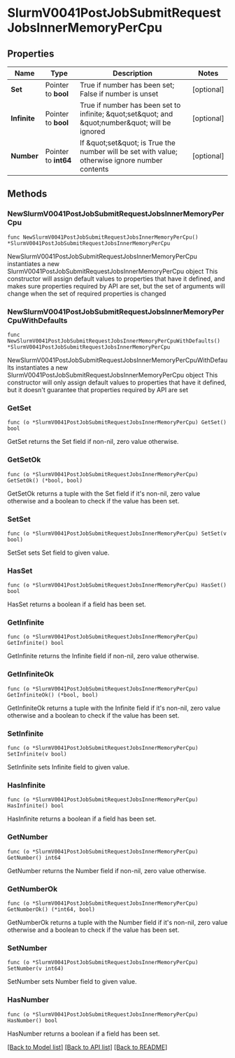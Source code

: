 # SlurmV0041PostJobSubmitRequestJobsInnerMemoryPerCpu

## Properties

Name | Type | Description | Notes
------------ | ------------- | ------------- | -------------
**Set** | Pointer to **bool** | True if number has been set; False if number is unset | [optional] 
**Infinite** | Pointer to **bool** | True if number has been set to infinite; \&quot;set\&quot; and \&quot;number\&quot; will be ignored | [optional] 
**Number** | Pointer to **int64** | If \&quot;set\&quot; is True the number will be set with value; otherwise ignore number contents | [optional] 

## Methods

### NewSlurmV0041PostJobSubmitRequestJobsInnerMemoryPerCpu

`func NewSlurmV0041PostJobSubmitRequestJobsInnerMemoryPerCpu() *SlurmV0041PostJobSubmitRequestJobsInnerMemoryPerCpu`

NewSlurmV0041PostJobSubmitRequestJobsInnerMemoryPerCpu instantiates a new SlurmV0041PostJobSubmitRequestJobsInnerMemoryPerCpu object
This constructor will assign default values to properties that have it defined,
and makes sure properties required by API are set, but the set of arguments
will change when the set of required properties is changed

### NewSlurmV0041PostJobSubmitRequestJobsInnerMemoryPerCpuWithDefaults

`func NewSlurmV0041PostJobSubmitRequestJobsInnerMemoryPerCpuWithDefaults() *SlurmV0041PostJobSubmitRequestJobsInnerMemoryPerCpu`

NewSlurmV0041PostJobSubmitRequestJobsInnerMemoryPerCpuWithDefaults instantiates a new SlurmV0041PostJobSubmitRequestJobsInnerMemoryPerCpu object
This constructor will only assign default values to properties that have it defined,
but it doesn't guarantee that properties required by API are set

### GetSet

`func (o *SlurmV0041PostJobSubmitRequestJobsInnerMemoryPerCpu) GetSet() bool`

GetSet returns the Set field if non-nil, zero value otherwise.

### GetSetOk

`func (o *SlurmV0041PostJobSubmitRequestJobsInnerMemoryPerCpu) GetSetOk() (*bool, bool)`

GetSetOk returns a tuple with the Set field if it's non-nil, zero value otherwise
and a boolean to check if the value has been set.

### SetSet

`func (o *SlurmV0041PostJobSubmitRequestJobsInnerMemoryPerCpu) SetSet(v bool)`

SetSet sets Set field to given value.

### HasSet

`func (o *SlurmV0041PostJobSubmitRequestJobsInnerMemoryPerCpu) HasSet() bool`

HasSet returns a boolean if a field has been set.

### GetInfinite

`func (o *SlurmV0041PostJobSubmitRequestJobsInnerMemoryPerCpu) GetInfinite() bool`

GetInfinite returns the Infinite field if non-nil, zero value otherwise.

### GetInfiniteOk

`func (o *SlurmV0041PostJobSubmitRequestJobsInnerMemoryPerCpu) GetInfiniteOk() (*bool, bool)`

GetInfiniteOk returns a tuple with the Infinite field if it's non-nil, zero value otherwise
and a boolean to check if the value has been set.

### SetInfinite

`func (o *SlurmV0041PostJobSubmitRequestJobsInnerMemoryPerCpu) SetInfinite(v bool)`

SetInfinite sets Infinite field to given value.

### HasInfinite

`func (o *SlurmV0041PostJobSubmitRequestJobsInnerMemoryPerCpu) HasInfinite() bool`

HasInfinite returns a boolean if a field has been set.

### GetNumber

`func (o *SlurmV0041PostJobSubmitRequestJobsInnerMemoryPerCpu) GetNumber() int64`

GetNumber returns the Number field if non-nil, zero value otherwise.

### GetNumberOk

`func (o *SlurmV0041PostJobSubmitRequestJobsInnerMemoryPerCpu) GetNumberOk() (*int64, bool)`

GetNumberOk returns a tuple with the Number field if it's non-nil, zero value otherwise
and a boolean to check if the value has been set.

### SetNumber

`func (o *SlurmV0041PostJobSubmitRequestJobsInnerMemoryPerCpu) SetNumber(v int64)`

SetNumber sets Number field to given value.

### HasNumber

`func (o *SlurmV0041PostJobSubmitRequestJobsInnerMemoryPerCpu) HasNumber() bool`

HasNumber returns a boolean if a field has been set.


[[Back to Model list]](../README.md#documentation-for-models) [[Back to API list]](../README.md#documentation-for-api-endpoints) [[Back to README]](../README.md)


